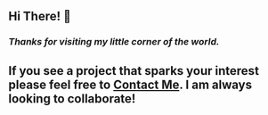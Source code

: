 ## Hi There! 👋
### _Thanks for visiting my little corner of the world._ 
## If you see a project that sparks your interest please feel free to [Contact Me](https://www.harrydulaney.com/#contact). I am always looking to collaborate!



